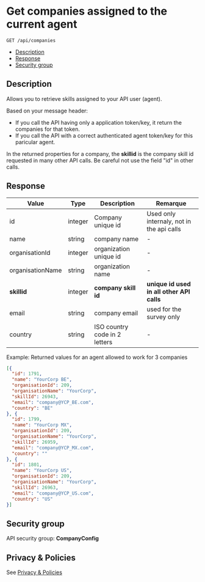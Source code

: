 # Get companies assigned to the current agent
```
GET /api/companies
```
* [Description](#description)
* [Response](#response)
* [Security group](#security-group)

## Description

Allows you to retrieve skills assigned to your API user (agent).

Based on your message header:

* If you call the API having only a application token/key, it return the companies for that token.
* If you call the API with a correct authenticated agent token/key for this paricular agent.

In the returned properties for a company, the **skillid** is the company skill id requested in many other API calls. Be careful not use the field "id" in other calls.

## Response

| Value             | Type    | Description                   | Remarque                                  |
|-------------------|---------|-------------------------------|-------------------------------------------|
| id                | integer | Company unique id             | Used only internaly, not in the api calls |
| name              | string  | company name                  | -                                         |
| organisationId    | integer | organization unique id        | -                                         |
| organisationName  | string  | organization name             | -                                         |
| **skillid**       | integer | **company skill id**          | **unique id used in all other API calls** |
| email             | string  | company email                 | used for the survey only                  |
| country           | string  | ISO country code in 2 letters |	-										                      |

Example: Returned values for an agent allowed to work for 3 companies

```json
[{
  "id": 1791,
  "name": "YourCorp BE",
  "organisationId": 209,
  "organisationName": "YourCorp",
  "skillId": 26943,
  "email": "company@YCP_BE.com",
  "country": "BE"
}, {
  "id": 1799,
  "name": "YourCorp MX",
  "organisationId": 209,
  "organisationName": "YourCorp",
  "skillId": 26959,
  "email": "company@YCP_MX.com",
  "country": ""
}, {
  "id": 1801,
  "name": "YourCorp US",
  "organisationId": 209,
  "organisationName": "YourCorp",
  "skillId": 26963,
  "email": "company@YCP_US.com",
  "country": "US"
}]
```

## Security group

API security group: **CompanyConfig**

## Privacy & Policies

See [Privacy & Policies](/docs/PrivacyAndPolicies)
